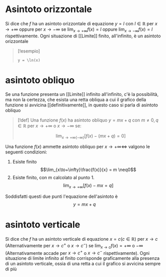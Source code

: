 # Asintoto orizzontale
Si dice che $f$ ha un asintoto orizzontale di equazione $y = l$ con $l \in \mathbb R$ per $x \to +\infty$ oppure per $x\to-\infty$ se $\lim_{x\to+\infty}f(x) = l$ oppure $\lim_{x\to-\infty} f(x) = l$ rispettivamente.
Ogni situazione di [[Limite]] finito, all'infinito, è un asintoto orizzontale

>[!esempio]
>```desmos-graph
>y = \ln(x)
>```


# asintoto obliquo
Se una funzione presenta un [[Limite]] infinito all'infinito, c'è la possibilità, ma non la certezza, che esista una retta obliqua a cui il grafico della funzione si avvicina [[definitivamente]], in questo caso si parla di asintoto obliquo

>[!def]
>Una funzione $f(x)$ ha asintoto obliquo $y = mx+q$ con $m \neq 0, q \in \mathbb R$ per $x \to +\infty$ o $x \to -\infty$ se:
>
>$$\lim_{x\to+\infty (-\infty)}[f(x)-(mx+q)=0]$$

Una funzione $f(x)$ ammette asintoto obliquo per $x\to+\infty\Leftrightarrow$ valgono le seguenti condizioni:
1. Esiste finito
$$\lim_{x\to+\infty}\frac{f(x)}{x} = m \neq0$$
2. Esiste finito, con m calcolato al punto 1.	$$\lim_{x\to+\infty}[f(x)-mx=q]$$

Soddisfatti questi due punti l'equazione dell'asintoto è 
$$y = mx+q$$

# asintoto verticale
Si dice che $f$ ha un asintoto verticale di equazione $x = c(c\in\mathbb R)$ per $x\to c$ (Alternativamente per $x\to c^+$ o $x\to c^-$) se $\lim_{x\to c}f(x) = +\infty$ o $-\infty$ (Alternativamente accade per $x\to c^+$ o $x\to c^-$ rispettivamente).
Ogni situazione di limite infinito al finito corrisponde graficamente alla presenza di un asintoto verticale, ossia di una retta a cui il grafico si avvicina sempre di più

